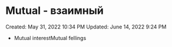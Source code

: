 # Mutual - взаимный

Created: May 31, 2022 10:34 PM
Updated: June 14, 2022 9:24 PM

- Mutual interestMutual fellings